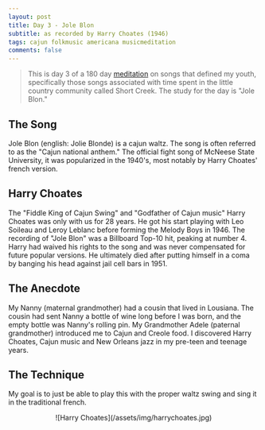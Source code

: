 ```yaml
---
layout: post
title: Day 3 - Jole Blon
subtitle: as recorded by Harry Choates (1946)
tags: cajun folkmusic americana musicmeditation
comments: false
---
```

> This is day 3 of a 180 day [meditation](../currentmeditation) on songs that defined my youth, specifically those songs associated with time spent in the little country community called Short Creek. The study for the day is "Jole Blon."

## The Song
Jole Blon (english: Jolie Blonde) is a cajun waltz. The song is often referred to as the "Cajun national anthem." The official fight song of McNeese State University, it was popularized in the 1940's, most notably by Harry Choates' french version.

## Harry Choates
The "Fiddle King of Cajun Swing" and "Godfather of Cajun music" Harry Choates was only with us for 28 years. He got his start playing with Leo Soileau and Leroy Leblanc before forming the Melody Boys in 1946. The recording of "Jole Blon" was a Billboard Top-10 hit, peaking at number 4. Harry had waived his rights to the song and was never compensated for future popular versions. He ultimately died after putting himself in a coma by banging his head against jail cell bars in 1951.

## The Anecdote
My Nanny (maternal grandmother) had a cousin that lived in Lousiana. The cousin had sent Nanny a bottle of wine long before I was born, and the empty bottle was Nanny's rolling pin. My Grandmother Adele (paternal grandmother) introduced me to Cajun and Creole food. I discovered Harry Choates, Cajun music and New Orleans jazz in my pre-teen and teenage years.

## The Technique
My goal is to just be able to play this with the proper waltz swing and sing it in the traditional french.

<center>![Harry Choates](/assets/img/harrychoates.jpg)</center>
